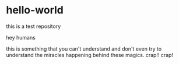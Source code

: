 # hello-world
this is a test repository 

hey humans

 this is something that you can't understand and don't even try to understand the miracles happening behind these magics. 
 crap!! crap!

